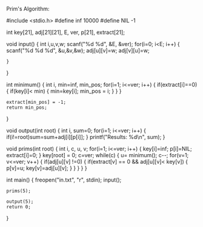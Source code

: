Prim's Algorithm:

#include <stdio.h>
#define inf 10000
#define NIL -1


int key[21], adj[21][21], E, ver, p[21], extract[21];

void input()
{
    int i,u,v,w;
    scanf("%d %d", &E, &ver);
    for(i=0; i<E; i++)
    {
        scanf("%d %d %d", &u,&v,&w);
        adj[u][v]=w;
        adj[v][u]=w;

    }
}

int minimum()
{
    int i, min=inf, min_pos;
    for(i=1; i<=ver; i++)
    {
        if(extract[i]==0)
        {
            if(key[i]< min)
            {
                min=key[i];
                min_pos = i;
            }
        }
    }

    extract[min_pos] = -1;
    return min_pos;
}

void output(int root)
{
    int i, sum=0;
    for(i=1; i<=ver; i++)
    {
        if(i!=root)sum=sum+adj[i][p[i]];
    }
    printf("Results: %d\n", sum);
}

void prims(int root)
{
    int i, c, u, v;
    for(i=1; i<=ver; i++)
    {
        key[i]=inf;
        p[i]=NIL;
        extract[i]=0;
    }
    key[root] = 0;
    c=ver;
    while(c)
    {
        u= minimum();
        c--;
        for(v=1; v<=ver; v++)
        {
            if(adj[u][v] !=0)
            {
                if(extract[v] == 0 && adj[u][v]< key[v])
                {
                    p[v]=u;
                    key[v]=adj[u][v];
                }
            }
        }
    }
}

int main()
{
    freopen("in.txt", "r", stdin);
    input();

    prims(5);

    output(5);
    return 0;
}
